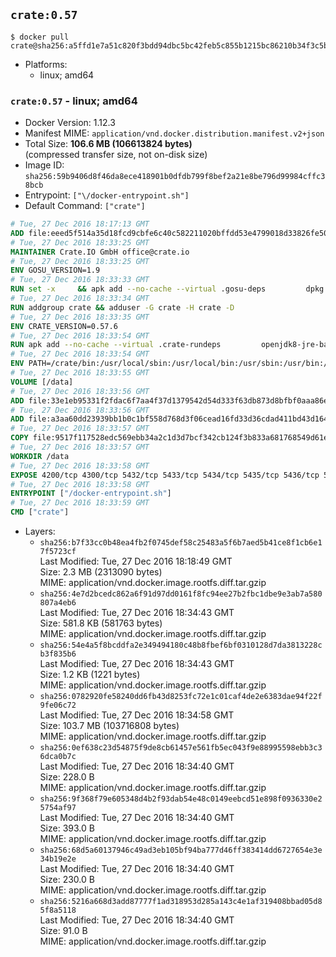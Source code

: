 ## `crate:0.57`

```console
$ docker pull crate@sha256:a5ffd1e7a51c820f3bdd94dbc5bc42feb5c855b1215bc86210b34f3c5bba6dd0
```

-	Platforms:
	-	linux; amd64

### `crate:0.57` - linux; amd64

-	Docker Version: 1.12.3
-	Manifest MIME: `application/vnd.docker.distribution.manifest.v2+json`
-	Total Size: **106.6 MB (106613824 bytes)**  
	(compressed transfer size, not on-disk size)
-	Image ID: `sha256:59b9406d8f46da8ece418901b0dfdb799f8bef2a21e8be796d99984cffc38bcb`
-	Entrypoint: `["\/docker-entrypoint.sh"]`
-	Default Command: `["crate"]`

```dockerfile
# Tue, 27 Dec 2016 18:17:13 GMT
ADD file:eeed5f514a35d18fcd9cbfe6c40c582211020bffdd53e4799018d33826fe5067 in / 
# Tue, 27 Dec 2016 18:33:25 GMT
MAINTAINER Crate.IO GmbH office@crate.io
# Tue, 27 Dec 2016 18:33:25 GMT
ENV GOSU_VERSION=1.9
# Tue, 27 Dec 2016 18:33:33 GMT
RUN set -x     && apk add --no-cache --virtual .gosu-deps         dpkg         gnupg         curl     && export ARCH=$(echo $(dpkg --print-architecture) | cut -d"-" -f3)     && curl -o /usr/local/bin/gosu -fSL "https://github.com/tianon/gosu/releases/download/$GOSU_VERSION/gosu-$ARCH"     && curl -o /usr/local/bin/gosu.asc -fSL "https://github.com/tianon/gosu/releases/download/$GOSU_VERSION/gosu-$ARCH.asc"     && export GNUPGHOME="$(mktemp -d)"     && gpg --keyserver ha.pool.sks-keyservers.net --recv-keys B42F6819007F00F88E364FD4036A9C25BF357DD4     && gpg --batch --verify /usr/local/bin/gosu.asc /usr/local/bin/gosu     && rm -r "$GNUPGHOME" /usr/local/bin/gosu.asc     && chmod +x /usr/local/bin/gosu     && gosu nobody true     && apk del .gosu-deps
# Tue, 27 Dec 2016 18:33:34 GMT
RUN addgroup crate && adduser -G crate -H crate -D
# Tue, 27 Dec 2016 18:33:35 GMT
ENV CRATE_VERSION=0.57.6
# Tue, 27 Dec 2016 18:33:54 GMT
RUN apk add --no-cache --virtual .crate-rundeps         openjdk8-jre-base         python3         openssl         sigar     && apk add --no-cache --virtual .build-deps         curl         gnupg         tar     && curl -fSL -O https://cdn.crate.io/downloads/releases/crate-$CRATE_VERSION.tar.gz     && curl -fSL -O https://cdn.crate.io/downloads/releases/crate-$CRATE_VERSION.tar.gz.asc     && export GNUPGHOME="$(mktemp -d)"     && gpg --keyserver ha.pool.sks-keyservers.net --recv-keys 90C23FC6585BC0717F8FBFC37FAAE51A06F6EAEB     && gpg --batch --verify crate-$CRATE_VERSION.tar.gz.asc crate-$CRATE_VERSION.tar.gz     && rm -r "$GNUPGHOME" crate-$CRATE_VERSION.tar.gz.asc     && mkdir /crate     && tar -xf crate-$CRATE_VERSION.tar.gz -C /crate --strip-components=1     && rm crate-$CRATE_VERSION.tar.gz     && ln -s /usr/bin/python3 /usr/bin/python     && rm /crate/plugins/sigar/lib/libsigar-amd64-linux.so     && apk del .build-deps
# Tue, 27 Dec 2016 18:33:54 GMT
ENV PATH=/crate/bin:/usr/local/sbin:/usr/local/bin:/usr/sbin:/usr/bin:/sbin:/bin
# Tue, 27 Dec 2016 18:33:55 GMT
VOLUME [/data]
# Tue, 27 Dec 2016 18:33:56 GMT
ADD file:33e1eb95331f2fdac6f7aa4f37d1379542d54d333f63db873d8bfbf0aaa86e2d in /crate/config/crate.yml 
# Tue, 27 Dec 2016 18:33:56 GMT
ADD file:a3aa60dd23939bb1b0c1bf558d768d3f06cead16fd33d36cdad411bd43d16448 in /crate/config/logging.yml 
# Tue, 27 Dec 2016 18:33:57 GMT
COPY file:9517f117528edc569ebb34a2c1d3d7bcf342cb124f3b833a681768549d61ebfb in / 
# Tue, 27 Dec 2016 18:33:57 GMT
WORKDIR /data
# Tue, 27 Dec 2016 18:33:58 GMT
EXPOSE 4200/tcp 4300/tcp 5432/tcp 5433/tcp 5434/tcp 5435/tcp 5436/tcp 5437/tcp 5438/tcp 5439/tcp 5440/tcp 5441/tcp 5442/tcp 5443/tcp 5444/tcp 5445/tcp 5446/tcp 5447/tcp 5448/tcp 5449/tcp 5450/tcp 5451/tcp 5452/tcp 5453/tcp 5454/tcp 5455/tcp 5456/tcp 5457/tcp 5458/tcp 5459/tcp 5460/tcp 5461/tcp 5462/tcp 5463/tcp 5464/tcp 5465/tcp 5466/tcp 5467/tcp 5468/tcp 5469/tcp 5470/tcp 5471/tcp 5472/tcp 5473/tcp 5474/tcp 5475/tcp 5476/tcp 5477/tcp 5478/tcp 5479/tcp 5480/tcp 5481/tcp 5482/tcp 5483/tcp 5484/tcp 5485/tcp 5486/tcp 5487/tcp 5488/tcp 5489/tcp 5490/tcp 5491/tcp 5492/tcp 5493/tcp 5494/tcp 5495/tcp 5496/tcp 5497/tcp 5498/tcp 5499/tcp 5500/tcp 5501/tcp 5502/tcp 5503/tcp 5504/tcp 5505/tcp 5506/tcp 5507/tcp 5508/tcp 5509/tcp 5510/tcp 5511/tcp 5512/tcp 5513/tcp 5514/tcp 5515/tcp 5516/tcp 5517/tcp 5518/tcp 5519/tcp 5520/tcp 5521/tcp 5522/tcp 5523/tcp 5524/tcp 5525/tcp 5526/tcp 5527/tcp 5528/tcp 5529/tcp 5530/tcp 5531/tcp 5532/tcp
# Tue, 27 Dec 2016 18:33:58 GMT
ENTRYPOINT ["/docker-entrypoint.sh"]
# Tue, 27 Dec 2016 18:33:59 GMT
CMD ["crate"]
```

-	Layers:
	-	`sha256:b7f33cc0b48ea4fb2f0745def58c25483a5f6b7aed5b41ce8f1cb6e17f5723cf`  
		Last Modified: Tue, 27 Dec 2016 18:18:49 GMT  
		Size: 2.3 MB (2313090 bytes)  
		MIME: application/vnd.docker.image.rootfs.diff.tar.gzip
	-	`sha256:4e7d2bcedc862a6f91d97dd0161f8fc94ee27b2fbc1dbe9e3ab7a580807a4eb6`  
		Last Modified: Tue, 27 Dec 2016 18:34:43 GMT  
		Size: 581.8 KB (581763 bytes)  
		MIME: application/vnd.docker.image.rootfs.diff.tar.gzip
	-	`sha256:54e4a5f8bcddfa2e349494180c48b8fbef6bf0310128d7da3813228cb3f835b6`  
		Last Modified: Tue, 27 Dec 2016 18:34:43 GMT  
		Size: 1.2 KB (1221 bytes)  
		MIME: application/vnd.docker.image.rootfs.diff.tar.gzip
	-	`sha256:0782920fe58240dd6fb43d8253fc72e1c01caf4de2e6383dae94f22f9fe06c72`  
		Last Modified: Tue, 27 Dec 2016 18:34:58 GMT  
		Size: 103.7 MB (103716808 bytes)  
		MIME: application/vnd.docker.image.rootfs.diff.tar.gzip
	-	`sha256:0ef638c23d54875f9de8cb61457e561fb5ec043f9e88995598ebb3c36dca0b7c`  
		Last Modified: Tue, 27 Dec 2016 18:34:40 GMT  
		Size: 228.0 B  
		MIME: application/vnd.docker.image.rootfs.diff.tar.gzip
	-	`sha256:9f368f79e605348d4b2f93dab54e48c0149eebcd51e898f0936330e25754af97`  
		Last Modified: Tue, 27 Dec 2016 18:34:40 GMT  
		Size: 393.0 B  
		MIME: application/vnd.docker.image.rootfs.diff.tar.gzip
	-	`sha256:68d5a60137946c49ad3eb105bf94ba777d46ff383414dd6727654e3e34b19e2e`  
		Last Modified: Tue, 27 Dec 2016 18:34:40 GMT  
		Size: 230.0 B  
		MIME: application/vnd.docker.image.rootfs.diff.tar.gzip
	-	`sha256:5216a668d3add87777f1ad318953d285a143c4e1af319408bbad05d85f8a5118`  
		Last Modified: Tue, 27 Dec 2016 18:34:40 GMT  
		Size: 91.0 B  
		MIME: application/vnd.docker.image.rootfs.diff.tar.gzip
